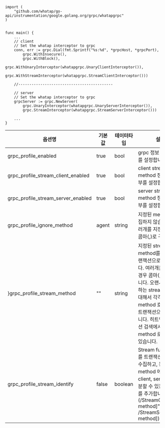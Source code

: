 ```
import (
    "github.com/whatap/go-api/instrumentation/google.golang.org/grpc/whatapgrpc"
)


func main() {
    ...
    // client
    // Set the whatap interceptor to grpc
	conn, err := grpc.Dial(fmt.Sprintf("%s:%d", *grpcHost, *grpcPort),
	    grpc.WithInsecure(),
	    grpc.WithBlock(),
	    grpc.WithUnaryInterceptor(whatapgrpc.UnaryClientInterceptor()),
	    grpc.WithStreamInterceptor(whatapgrpc.StreamClientInterceptor()))
	    
	//-------------------------------------------
	
	// server
	// Set the whatap interceptor to grpc
	grpcServer := grpc.NewServer(
	    grpc.UnaryInterceptor(whatapgrpc.UnaryServerInterceptor()),
	    grpc.StreamInterceptor(whatapgrpc.StreamServerInterceptor()))
	    
	...
}
```

|옵션명| 기본값| 테이터타입| 설명|
|----|----|----|----|
|grpc_profile_enabled| true| bool| grpc 정보 수집여부를 설정합니다.
|grpc_profile_stream_client_enabled|true|bool|client stream method 정보 수집여부를 설정합니다.|
|grpc_profile_stream_server_enabled|true|bool|server stream method 정보 수집여부를 설정합니다.|
|grpc_profile_ignore_method|agent|string|지정된 method를 수집하지 않습니다.  여러개를 지정할 경우 콤마(,)로 구분합니다.|
}grpc_profile_stream_method|""|string|지정된 stream method를 별도의 트랜잭션으로 구성합니다.  여러개를 지정할 경우 콤마(,)로 구분합니다.  오랜시간 지속하는 stream 연결에 대해서 각각의 method 호출을 단독 트랜잭션으로 처리합니다.  히트맵, 트랜잭션 검색에서 full method 로 검색할 수 있습니다. |
|grpc_profile_stream_identify|false|boolean|Stream full method 를 트랜잭션 이름으로 수집하고,  동일한 full method 에 대해서 client, server를 구분할 수 있는 접두사를 추가합니다.  (/StreamClient/[full method]", /StreamServer/[full method])|